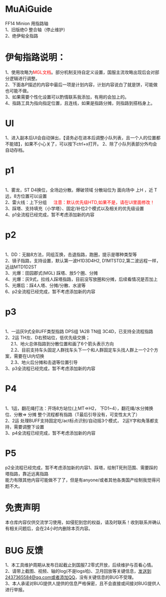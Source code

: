 # MuAiGuide
FF14 Minion 用指路轴
<br>1、旧版绝O 整合轴（停止维护）
<br>2、绝伊甸全指路
# 伊甸指路说明：
1、使用攻略为<span style="color: red;">MGL文档</span>。部分机制支持自定义设置，国服主流攻略出现后会对部分逻辑进行调整。
<br>2、下面各P描述的内容中最后一项是计划内容，计划内容说白了就是饼，可能做也可能不做。
<br>3、如果需要个性化设置可以酌情联系我添加，有用的会加上的。
<br>4、指路工具为指向指定位置，且连线，如果是指路分摊，则指路到搭档身上。
# UI
1、进入副本后UI会自动弹出，【请务必在进本后调整小队列表，且一个人的位置都不能错】，如果不小心关了，可以按下ctrl+x打开。
2、除了小队列表部分外均会自动存档。
# p1
<br>1、雾龙，ST D4换位，全场边分散。爆破领域 分散站位为 面向场中 上H ，近 T 远，8方位置可以设置
<br>2、雷火线：上下分组 &emsp; <span style="color: red;">注意：默认优先级HTD,如果不是，请在UI里面修改！</span>
<br>3、踩塔、支持填充（小学塔）、固定/补位2个模式以及相关的优先级设置
<br>4、p1全流程已经完成，暂不考虑添加新的内容
# p2
<br>1、DD：无脑8方法，同组互换，击退指路，跑圈，提示是哪种类型等
<br>2、镜子指路，支持设置，默认第一波H1D3D4H2, D1MTSTD2,第二波远程一样，近战MTD1D2ST
<br>3、光爆：田园郡式(MGL) 踩塔、放5个圈、分摊
<br>4、光爆：灰9式，拉线人踩塔指路，目前没写放圈和分摊，后续看情况是否加上
<br>5、光爆后：踩4人塔、分摊/分散、水波等 
<br>6、p2全流程已经完成，暂不考虑添加新的内容
# p3
<br>1、一运灰9式全BUFF类型指路 DPS组 1A2B TN组 3C4D，已支持全流程指路 
<br>2、2运 TH左、D右预站位，低优先级交换；
<br> &emsp; 2.1、地火总体指路到分散位置和画了6个箭头表示方向
<br> &emsp; 2.2、目前支持车头固定人群找车头下一个和人群固定车头找人群上一个2个方案，需要在UI内切换
<br> &emsp; 2.3、地火后分摊和击退等位置引导
<br>3、p3全流程已经完成，暂不考虑添加新的内容
# P4
<br>1、1运，翻花绳打法：开场8方站位(上MT=>H2， 下D1~4），翻花绳/水分摊换位、分散=> 分摊 整个流程都有指路（T最后引导没有，可变性太大了）
<br>2、2运 处理BUFF支持固定吃/act标点识别/自动摇3个模式， 2运Y字和角落都支持，需要调整下设置
<br>3、p4全流程已经完成，暂不考虑添加新的内容
# P5
p2全流程已经完成，暂不考虑添加新的内容1、踩塔，绘制T死刑范围、需要踩的塔指路，靠近远离指路
<br>能力有限其他内容可能做不了了，但是有anyone/或者其他各类国产绘制我觉得问题不大。
# 免责声明
本仓库内容仅供交流学习使用，如侵犯到您的权益，请及时联系！收到联系并确认有相关问题后，会在24小时内删除本页内容。
# BUG 反馈
1、本工具维护周期从发布日起截止到国服7.2零式开放，后续维护与否看心情。
<br>2、请带上截图、视频、轴的log(不是logs哈)、卫月回放等关键信息，发送到2437365584@qq.com或者添加QQ，没有关键信息的BUG不受理。
<br>3、本人承诺对BUG提供人提供的信息严格保密，且不会直接或间接对BUG提供人进行举报。
